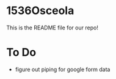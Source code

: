 # 1536Osceola

This is the README file for our repo!

# To Do
- figure out piping for google form data
